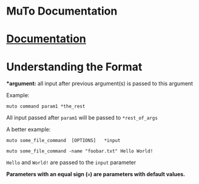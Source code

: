 # **MuTo Documentation**

# **[Documentation](https://github.com/itsrxmmy/muto/blob/main/docs/README.md)**

# **Understanding the Format**


**\*argument:** all input after previous argument(s) is passed to this argument

Example:

```
muto command param1 *the_rest
```

All input passed after ```param1``` will be passed to ```*rest_of_args``` 

A better example:

```
muto some_file_command	[OPTIONS]	*input
```

```
muto some_file_command -name "foobar.txt" Hello World!
```

```Hello``` and ```World!``` are passed to the ```input``` parameter


**Parameters with an equal sign (```=```) are parameters with default values.**



